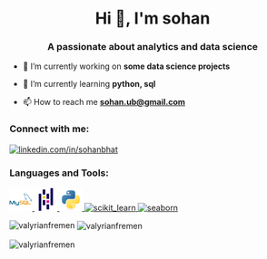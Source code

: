 <h1 align="center">Hi 👋, I'm sohan</h1>
<h3 align="center">A passionate about analytics and data science</h3>

- 🔭 I’m currently working on **some data science projects**

- 🌱 I’m currently learning **python, sql**

- 📫 How to reach me **sohan.ub@gmail.com**

<h3 align="left">Connect with me:</h3>
<p align="left">
<a href="https://linkedin.com/in/linkedin.com/in/sohanbhat" target="blank"><img align="center" src="https://raw.githubusercontent.com/rahuldkjain/github-profile-readme-generator/master/src/images/icons/Social/linked-in-alt.svg" alt="linkedin.com/in/sohanbhat" height="30" width="40" /></a>
</p>

<h3 align="left">Languages and Tools:</h3>
<p align="left"> <a href="https://www.mysql.com/" target="_blank" rel="noreferrer"> <img src="https://raw.githubusercontent.com/devicons/devicon/master/icons/mysql/mysql-original-wordmark.svg" alt="mysql" width="40" height="40"/> </a> <a href="https://pandas.pydata.org/" target="_blank" rel="noreferrer"> <img src="https://raw.githubusercontent.com/devicons/devicon/2ae2a900d2f041da66e950e4d48052658d850630/icons/pandas/pandas-original.svg" alt="pandas" width="40" height="40"/> </a> <a href="https://www.python.org" target="_blank" rel="noreferrer"> <img src="https://raw.githubusercontent.com/devicons/devicon/master/icons/python/python-original.svg" alt="python" width="40" height="40"/> </a> <a href="https://scikit-learn.org/" target="_blank" rel="noreferrer"> <img src="https://upload.wikimedia.org/wikipedia/commons/0/05/Scikit_learn_logo_small.svg" alt="scikit_learn" width="40" height="40"/> </a> <a href="https://seaborn.pydata.org/" target="_blank" rel="noreferrer"> <img src="https://seaborn.pydata.org/_images/logo-mark-lightbg.svg" alt="seaborn" width="40" height="40"/> </a> </p>

<p><img align="left" src="https://github-readme-stats.vercel.app/api/top-langs?username=valyrianfremen&show_icons=true&locale=en&layout=compact" alt="valyrianfremen" /></p>

<p>&nbsp;<img align="center" src="https://github-readme-stats.vercel.app/api?username=valyrianfremen&show_icons=true&locale=en" alt="valyrianfremen" /></p>

<p><img align="center" src="https://github-readme-streak-stats.herokuapp.com/?user=valyrianfremen&" alt="valyrianfremen" /></p>
